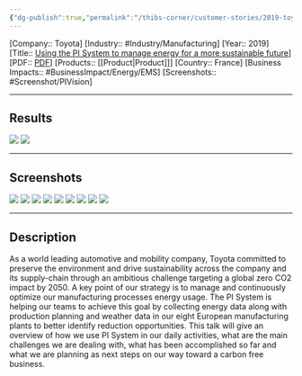 ```yaml
---
{"dg-publish":true,"permalink":"/thibs-corner/customer-stories/2019-toyota-using-the-pi-system-to-manage-energy-for-a-more-sustainable-future/","noteIcon":""}
---
```


[Company:: Toyota]
[Industry:: #Industry/Manufacturing]
[Year:: 2019]
[Title:: [Using the PI System to manage energy for a more sustainable future](https://resources.osisoft.com/presentations/using-the-pi-system-to-manage-energy-for-a-more-sustainable-future-at-toyota-motor-europe--tmex/)]
[PDF:: [PDF](https://cdn.osisoft.com/osi/presentations/2019-uc-gothenburg/UC19EU-D2MA02-ToyotaMotorEurope-ROSATI-Using-the-PI-System-to-manage-energy-for-a-more-sustainab.pdf)]
[Products:: [[Product\|Product]]]
[Country:: France]
[Business Impacts:: #BusinessImpact/Energy/EMS]
[Screenshots:: #Screenshot/PIVision]  

---
## Results
![](https://i.imgur.com/4objdor.png)
![](https://i.imgur.com/1lzvsei.png)


---
## Screenshots
![](https://i.imgur.com/RSCBQxP.png)
![](https://i.imgur.com/mHNxz8m.png)
![](https://i.imgur.com/RzMkp7q.png)
![](https://i.imgur.com/SrFazOm.png)
![](https://i.imgur.com/iIMQMpX.png)
![](https://i.imgur.com/Tw6fwPJ.png)
![](https://i.imgur.com/QaiMoki.png)
![](https://i.imgur.com/Z9povAz.png)
![](https://i.imgur.com/ATJE07L.png)



---
## Description
As a world leading automotive and mobility company, Toyota committed to preserve the environment and drive sustainability across the company and its supply-chain through an ambitious challenge targeting a global zero CO2 impact by 2050. A key point of our strategy is to manage and continuously optimize our manufacturing processes energy usage. The PI System is helping our teams to achieve this goal by collecting energy data along with production planning and weather data in our eight European manufacturing plants to better identify reduction opportunities. This talk will give an overview of how we use PI System in our daily activities, what are the main challenges we are dealing with, what has been accomplished so far and what we are planning as next steps on our way toward a carbon free business.